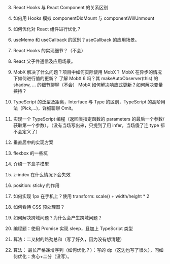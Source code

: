 
3. React Hooks 与 React Component 的关系区别

4. 如何用 Hooks 模拟 componentDidMount 与 componentWillUnmount

5. 如何优化对 React 组件进行优化？

6. useMemo 和 useCallback 的区别？useCallback 的应用场景。

7. React Hooks 的实现细节？（不会）
8. React 父子件通信及应用场景。
9. MobX 解决了什么问题？项目中如何实际使用 MobX？
MobX 在异步的情况下如何进行值的更新？
了解 MobX 6 吗？其 makeAutoObserver(this) 的 shadow, ... 的细节聊聊（不会）
MobX 如何解决响应式更新？如何解决变量挟持？
10. TypeScript 的泛型及距离，Interface 与 Type 的区别，TypeScript 的高阶用法（Pick,...)，详细聊聊 Omit。
11. 实现一个 TypeScript 编程（返回类指定函数的 parameters 的最后一个参数/获取第一个参数）。（没有当场写出来，只提到了用 infer，当场傻了连 type 都不会定义了）
12. 垂直居中的实现方案
13. flexbox 的一些坑
14. 介绍一下盒子模型
15. z-index 在什么情况下会失效
16. position: sticky 的作用
17. 如何实现 1px 在手机上？使用 transform: scale() + width/height * 2
18. 如何看待 CSS 预处理器？
19. 如何解决跨域问题？为什么会产生跨域问题？
20. 编程题：使用 Promise 实现 sleep，且加上 TypeScript 类型
21. 算法：二叉树的路劲总和（写了好久，因为没有想清楚）
22. 算法： 最长严格递增序列（如何优化？）：写的 dp（这边也写了很久），问如何优化：贪心+二分（没写）。